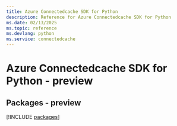 ```yaml
---
title: Azure Connectedcache SDK for Python
description: Reference for Azure Connectedcache SDK for Python
ms.date: 02/13/2025
ms.topic: reference
ms.devlang: python
ms.service: connectedcache
---
```

# Azure Connectedcache SDK for Python - preview
## Packages - preview
[!INCLUDE [packages](connectedcache-index.md)]